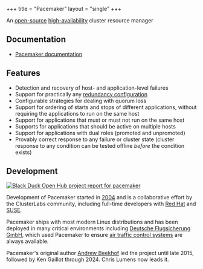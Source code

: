 +++
title = "Pacemaker"
layout = "single"
+++

An [open-source](https://en.wikipedia.org/wiki/Open-source_model)
[high-availability](https://en.wikipedia.org/wiki/High_availability)
cluster resource manager

## Documentation

* [Pacemaker documentation](doc/)

## Features

* Detection and recovery of host- and application-level failures
* Support for practically any [redundancy
  configuration](https://en.wikipedia.org/wiki/High-availability_cluster#Node_configurations)
* Configurable strategies for dealing with quorum loss
* Support for ordering of starts and stops of different applications, without
  requiring the applications to run on the same host
* Support for applications that must or must not run on the same host
* Supports for applications that should be active on multiple hosts
* Support for applications with dual roles (promoted and unpromoted)
* Provably correct response to any failure or cluster state (cluster response
  to any condition can be tested offline *before* the condition exists)

## Development

<a class="ohloh" href="https://www.openhub.net/p/pacemaker?ref=sample">
<img alt="Black Duck Open Hub project report for pacemaker"
border="0"
src="https://www.openhub.net/p/pacemaker/widgets/project_partner_badge.gif">
</a>

Development of Pacemaker started in
[2004](https://www.openhub.net/p/pacemaker/analyses/latest/languages_summary)
and is a collaborative effort by the ClusterLabs community, including
full-time developers with
[Red Hat](https://www.redhat.com/) and [SUSE](https://www.suse.com/).

Pacemaker ships with most modern Linux distributions and has been deployed in
many critical environments including [Deutsche Flugsicherung
GmbH](http://www.dfs.de/dfs_homepage/de/), which used Pacemaker to ensure
[air traffic control
systems](http://web.archive.org/web/20090201115037/http://www.novell.com:80/success/dfs.html)
are always available.

Pacemaker's original author [Andrew Beekhof](https://www.beekhof.net/) led the
project until late 2015, followed by Ken Gaillot through 2024. Chris Lumens now
leads it.
